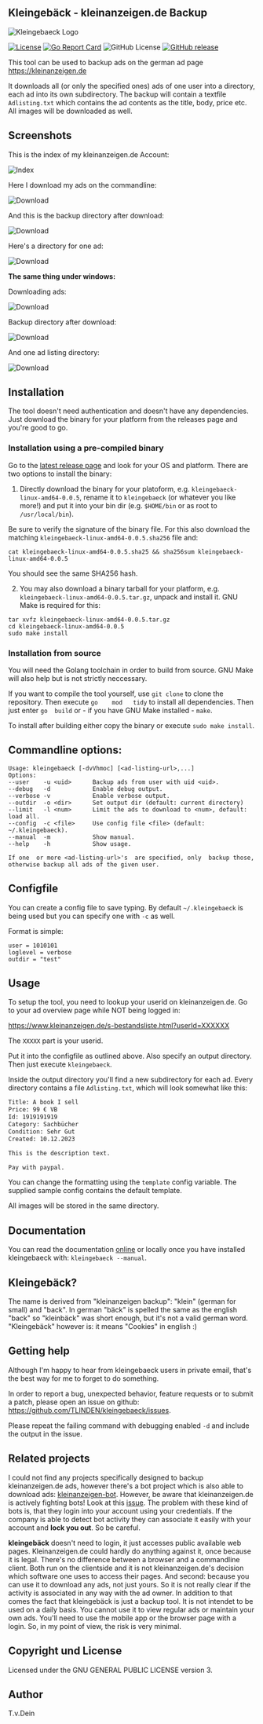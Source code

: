 ## Kleingebäck - kleinanzeigen.de Backup

![Kleingebaeck Logo](https://github.com/TLINDEN/kleingebaeck/blob/main/.github/assets/kleingebaecklogo-small.png)

[![License](https://img.shields.io/badge/license-GPL-blue.svg)](https://github.com/tlinden/kleingebaeck/blob/master/LICENSE)
[![Go Report Card](https://goreportcard.com/badge/github.com/tlinden/kleingebaeck)](https://goreportcard.com/report/github.com/tlinden/kleingebaeck) 
![GitHub License](https://img.shields.io/github/license/tlinden/kleingebaeck)
[![GitHub release](https://img.shields.io/github/v/release/tlinden/kleingebaeck?color=%2300a719)](https://github.com/TLINDEN/kleingebaeck/releases/latest)


This tool can be used to backup ads on the german ad page https://kleinanzeigen.de

It downloads all (or  only the specified ones) ads of  one user into a
directory, each ad into its own subdirectory. The backup will contain
a textfile `Adlisting.txt` which contains the ad contents as the
title, body, price etc. All images will be downloaded as well.

## Screenshots

This is the index of my kleinanzeigen.de Account:

![Index](https://github.com/TLINDEN/kleingebaeck/blob/main/.github/assets/kleinanzeigen-index.png)

Here I download my ads on the commandline:

![Download](https://github.com/TLINDEN/kleingebaeck/blob/main/.github/assets/kleinanzeigen-download.png)

And this is the backup directory after download:

![Download](https://github.com/TLINDEN/kleingebaeck/blob/main/.github/assets/kleinanzeigen-backup.png)

Here's a directory for one ad:

![Download](https://github.com/TLINDEN/kleingebaeck/blob/main/.github/assets/kleinanzeigen-ad.png)

**The same thing under windows:**

Downloading ads:

![Download](https://github.com/TLINDEN/kleingebaeck/blob/main/.github/assets/cmd-windows.jpg)

Backup directory after download:

![Download](https://github.com/TLINDEN/kleingebaeck/blob/main/.github/assets/liste-windows.jpg)

And one ad listing directory:

![Download](https://github.com/TLINDEN/kleingebaeck/blob/main/.github/assets/adlisting-windows.jpg)

## Installation

The   tool  doesn't   need   authentication  and   doesn't  have   any
dependencies.  Just  download the  binary for  your platform  from the
releases page and you're good to go.

### Installation using a pre-compiled binary

Go            to             the            [latest            release
page](https://github.com/TLINDEN/kleingebaeck/releases/latest)     and
look for your OS and platform. There are two options to install the binary:

1.    Directly   download    the    binary    for   your    platoform,
   e.g. `kleingebaeck-linux-amd64-0.0.5`, rename  it to `kleingebaeck`
   (or  whatever  you  like  more!)  and put  it  into  your  bin  dir
   (e.g. `$HOME/bin` or as root to `/usr/local/bin`).

Be sure to verify the signature of the binary file. For this also download the matching `kleingebaeck-linux-amd64-0.0.5.sha256` file and:

```shell
cat kleingebaeck-linux-amd64-0.0.5.sha25 && sha256sum kleingebaeck-linux-amd64-0.0.5
```
You should see the same SHA256 hash.

2.  You  may  also  download  a  binary  tarball  for  your  platform,
   e.g.  `kleingebaeck-linux-amd64-0.0.5.tar.gz`,  unpack and  install
   it. GNU Make is required for this:
   
```shell
tar xvfz kleingebaeck-linux-amd64-0.0.5.tar.gz
cd kleingebaeck-linux-amd64-0.0.5
sudo make install
```

### Installation from source

You will need the Golang toolchain  in order to build from source. GNU
Make will also help but is not strictly neccessary.

If you want to compile the tool yourself, use `git clone` to clone the
repository.   Then   execute   `go    mod   tidy`   to   install   all
dependencies. Then  just enter `go  build` or -  if you have  GNU Make
installed - `make`.

To install after building either copy the binary or execute `sudo make install`.

## Commandline options:

```
Usage: kleingebaeck [-dvVhmoc] [<ad-listing-url>,...]
Options:
--user    -u <uid>      Backup ads from user with uid <uid>.
--debug   -d            Enable debug output.
--verbose -v            Enable verbose output.
--outdir  -o <dir>      Set output dir (default: current directory)
--limit   -l <num>      Limit the ads to download to <num>, default: load all.
--config  -c <file>     Use config file <file> (default: ~/.kleingebaeck).
--manual  -m            Show manual.
--help    -h            Show usage.

If one  or more <ad-listing-url>'s  are specified, only  backup those,
otherwise backup all ads of the given user.
```

## Configfile

You can create a config file to save typing. By default
`~/.kleingebaeck` is being used but you can specify one with
`-c` as well.

Format is simple:

```
user = 1010101
loglevel = verbose
outdir = "test"
```

## Usage

To setup the tool, you need to lookup your userid on
kleinanzeigen.de. Go to your ad overview page while NOT being logged
in:

https://www.kleinanzeigen.de/s-bestandsliste.html?userId=XXXXXX

The `XXXXX` part is your userid.

Put it into the configfile as outlined above. Also specify an output
directory. Then just execute `kleingebaeck`.

Inside the output directory you'll find a new subdirectory for each
ad. Every directory contains a file `Adlisting.txt`, which will look
somewhat like this:

```default
Title: A book I sell
Price: 99 € VB
Id: 1919191919
Category: Sachbücher
Condition: Sehr Gut
Created: 10.12.2023

This is the description text.

Pay with paypal.
```

You can change the formatting using the `template` config
variable. The supplied sample config contains the default template.

All images will be stored in the same directory.

## Documentation

You can read the documentation [online](https://github.com/TLINDEN/kleingebaeck/blob/main/kleingebaeck.pod) or locally once you have installed kleingebaeck with: `kleingebaeck --manual`.

## Kleingebäck?

The name is derived from "kleinanzeigen backup": "klein" (german for
small) and "back". In german "bäck" is spelled the same as the english
"back" so "kleinbäck" was short enough, but it's not a valid german
word. "Kleingebäck" however is: it means "Cookies" in english :)

## Getting help

Although I'm happy  to hear from kleingebaeck users  in private email,
that's the best way for me to forget to do something.

In order to report a bug,  unexpected behavior, feature requests or to
submit    a    patch,    please    open   an    issue    on    github:
https://github.com/TLINDEN/kleingebaeck/issues.

Please repeat the failing command with debugging enabled `-d` and
include the output in the issue.

## Related projects

I could not find any projects specifically designed to backup
kleinanzeigen.de ads, however there's a bot project which is also able
to download ads:
[kleinanzeigen-bot](https://github.com/Second-Hand-Friends/kleinanzeigen-bot/). However,
be aware that kleinanzeigen.de is actively fighting bots! Look at this
[issue](https://github.com/Second-Hand-Friends/kleinanzeigen-bot/issues/219). The
problem with these kind of bots is, that they login into your account
using your credentials. If the company is able to detect bot activity
they can associate it easily with your account and **lock you
out**. So be careful.

**kleingebäck** doesn't need to login, it just accesses public
available web pages. Kleinanzeigen.de could hardly do anything against
it, once because it is legal. There's no difference between a browser
and a commandline client. Both run on the clientside and it is not
kleinanzeigen.de's decision which software one uses to access their
pages. And second: because you can use it to download any ads, not
just yours. So it is not really clear if the activity is associated in
any way with the ad owner. In addition to that comes the fact that
kleingebäck is just a backup tool. It is not intendet to be used on a
daily basis. You cannot use it to view regular ads or maintain your
own ads. You'll need to use the mobile app or the browser page with a
login. So, in my point of view, the risk is very minimal.

## Copyright und License

Licensed under the GNU GENERAL PUBLIC LICENSE version 3.

## Author

T.v.Dein <tom AT vondein DOT org>

